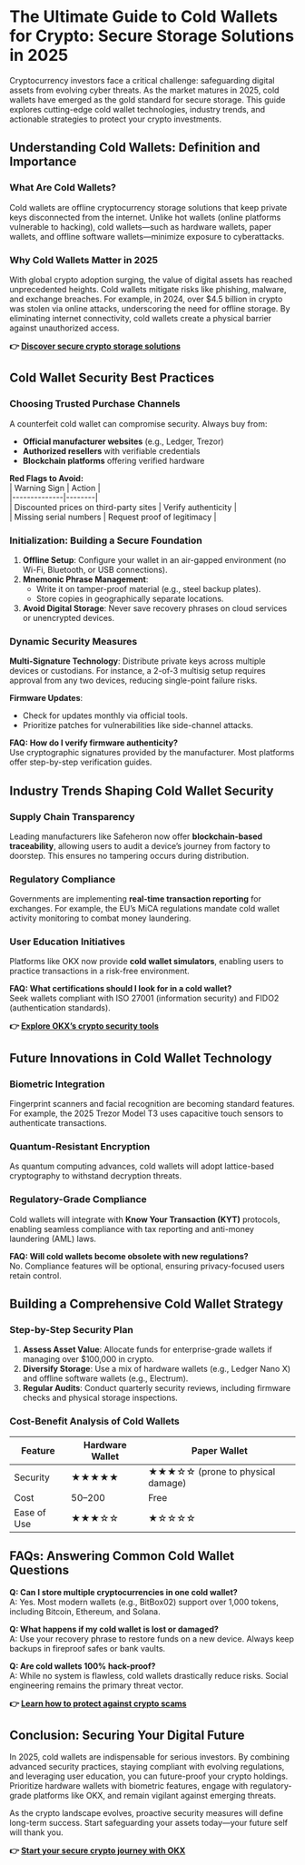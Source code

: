 # The Ultimate Guide to Cold Wallets for Crypto: Secure Storage Solutions in 2025  

Cryptocurrency investors face a critical challenge: safeguarding digital assets from evolving cyber threats. As the market matures in 2025, cold wallets have emerged as the gold standard for secure storage. This guide explores cutting-edge cold wallet technologies, industry trends, and actionable strategies to protect your crypto investments.  

## Understanding Cold Wallets: Definition and Importance  

### What Are Cold Wallets?  
Cold wallets are offline cryptocurrency storage solutions that keep private keys disconnected from the internet. Unlike hot wallets (online platforms vulnerable to hacking), cold wallets—such as hardware wallets, paper wallets, and offline software wallets—minimize exposure to cyberattacks.  

### Why Cold Wallets Matter in 2025  
With global crypto adoption surging, the value of digital assets has reached unprecedented heights. Cold wallets mitigate risks like phishing, malware, and exchange breaches. For example, in 2024, over $4.5 billion in crypto was stolen via online attacks, underscoring the need for offline storage. By eliminating internet connectivity, cold wallets create a physical barrier against unauthorized access.  

**👉 [Discover secure crypto storage solutions](https://bit.ly/okx-bonus)**  

## Cold Wallet Security Best Practices  

### Choosing Trusted Purchase Channels  
A counterfeit cold wallet can compromise security. Always buy from:  
- **Official manufacturer websites** (e.g., Ledger, Trezor)  
- **Authorized resellers** with verifiable credentials  
- **Blockchain platforms** offering verified hardware  

**Red Flags to Avoid:**  
| Warning Sign | Action |  
|--------------|--------|  
| Discounted prices on third-party sites | Verify authenticity |  
| Missing serial numbers | Request proof of legitimacy |  

### Initialization: Building a Secure Foundation  
1. **Offline Setup**: Configure your wallet in an air-gapped environment (no Wi-Fi, Bluetooth, or USB connections).  
2. **Mnemonic Phrase Management**:  
   - Write it on tamper-proof material (e.g., steel backup plates).  
   - Store copies in geographically separate locations.  
3. **Avoid Digital Storage**: Never save recovery phrases on cloud services or unencrypted devices.  

### Dynamic Security Measures  
**Multi-Signature Technology**: Distribute private keys across multiple devices or custodians. For instance, a 2-of-3 multisig setup requires approval from any two devices, reducing single-point failure risks.  

**Firmware Updates**:  
- Check for updates monthly via official tools.  
- Prioritize patches for vulnerabilities like side-channel attacks.  

**FAQ: How do I verify firmware authenticity?**  
Use cryptographic signatures provided by the manufacturer. Most platforms offer step-by-step verification guides.  

## Industry Trends Shaping Cold Wallet Security  

### Supply Chain Transparency  
Leading manufacturers like Safeheron now offer **blockchain-based traceability**, allowing users to audit a device’s journey from factory to doorstep. This ensures no tampering occurs during distribution.  

### Regulatory Compliance  
Governments are implementing **real-time transaction reporting** for exchanges. For example, the EU’s MiCA regulations mandate cold wallet activity monitoring to combat money laundering.  

### User Education Initiatives  
Platforms like OKX now provide **cold wallet simulators**, enabling users to practice transactions in a risk-free environment.  

**FAQ: What certifications should I look for in a cold wallet?**  
Seek wallets compliant with ISO 27001 (information security) and FIDO2 (authentication standards).  

**👉 [Explore OKX’s crypto security tools](https://bit.ly/okx-bonus)**  

## Future Innovations in Cold Wallet Technology  

### Biometric Integration  
Fingerprint scanners and facial recognition are becoming standard features. For example, the 2025 Trezor Model T3 uses capacitive touch sensors to authenticate transactions.  

### Quantum-Resistant Encryption  
As quantum computing advances, cold wallets will adopt lattice-based cryptography to withstand decryption threats.  

### Regulatory-Grade Compliance  
Cold wallets will integrate with **Know Your Transaction (KYT)** protocols, enabling seamless compliance with tax reporting and anti-money laundering (AML) laws.  

**FAQ: Will cold wallets become obsolete with new regulations?**  
No. Compliance features will be optional, ensuring privacy-focused users retain control.  

## Building a Comprehensive Cold Wallet Strategy  

### Step-by-Step Security Plan  
1. **Assess Asset Value**: Allocate funds for enterprise-grade wallets if managing over $100,000 in crypto.  
2. **Diversify Storage**: Use a mix of hardware wallets (e.g., Ledger Nano X) and offline software wallets (e.g., Electrum).  
3. **Regular Audits**: Conduct quarterly security reviews, including firmware checks and physical storage inspections.  

### Cost-Benefit Analysis of Cold Wallets  

| Feature | Hardware Wallet | Paper Wallet |  
|--------|-----------------|--------------|  
| Security | ★★★★★ | ★★★☆☆ (prone to physical damage) |  
| Cost | $50–$200 | Free |  
| Ease of Use | ★★★☆☆ | ★☆☆☆☆ |  

## FAQs: Answering Common Cold Wallet Questions  

**Q: Can I store multiple cryptocurrencies in one cold wallet?**  
A: Yes. Most modern wallets (e.g., BitBox02) support over 1,000 tokens, including Bitcoin, Ethereum, and Solana.  

**Q: What happens if my cold wallet is lost or damaged?**  
A: Use your recovery phrase to restore funds on a new device. Always keep backups in fireproof safes or bank vaults.  

**Q: Are cold wallets 100% hack-proof?**  
A: While no system is flawless, cold wallets drastically reduce risks. Social engineering remains the primary threat vector.  

**👉 [Learn how to protect against crypto scams](https://bit.ly/okx-bonus)**  

## Conclusion: Securing Your Digital Future  

In 2025, cold wallets are indispensable for serious investors. By combining advanced security practices, staying compliant with evolving regulations, and leveraging user education, you can future-proof your crypto holdings. Prioritize hardware wallets with biometric features, engage with regulatory-grade platforms like OKX, and remain vigilant against emerging threats.  

As the crypto landscape evolves, proactive security measures will define long-term success. Start safeguarding your assets today—your future self will thank you.  

**👉 [Start your secure crypto journey with OKX](https://bit.ly/okx-bonus)**